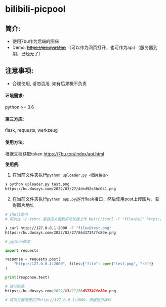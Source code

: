 # bilibili-picpool

## 简介: 

- 使用7bu作为后端的图床
- Demo: ~~https://pic.aya1.top~~ （可以作为网页打开，也可作为api）（服务器到期，已经无了）

## 注意事项:

- 合理使用, 请勿滥用, 如有后果概不负责

#### 环境需求:

python >= 3.6

#### 第三方库:

flask, requests, werkzeug

#### 使用方法:

根据文档获取token
https://7bu.top/index/api.html

**使用例:**

1. 在当前文件夹执行`python uploader.py <图片路径>`

```bash
❯ python uploader.py test.png
https://bu.dusays.com/2022/03/27/4ded92e8bc041.png
```


2. 在当前文件夹执行`python app.py`运行flask接口，然后使用post上传图片，获得图片地址

```bash
# shell命令
# 可以在 ~/.zshrc 里自定义函数实现快捷上传 bpic(){curl -F "file=@$1" https://pic.aya1.top/short}

❯ curl http://127.0.0.1:2000 -F "file=@test.png" 
https://bu.dusays.com/2022/03/27/86d37347fc80e.png
```

```python
# python脚本

import requests

response = requests.post(
    "http://127.0.0.1:2000", files={"file": open("test.png", "rb")}
)

print(response.text)

# 运行结果
https://bu.dusays.com/2022/03/27/86d37347fc80e.png

```

```bash
# 或浏览器直接打开http://127.0.0.1:2000，根据提示操作
```
